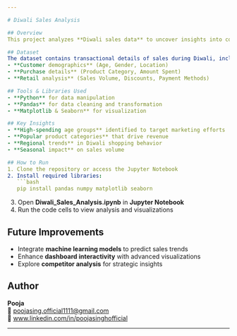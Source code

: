 ```yaml
---

# Diwali Sales Analysis  

## Overview  
This project analyzes **Diwali sales data** to uncover insights into consumer behavior, top-selling products, and revenue trends. By leveraging **Python, Pandas, Seaborn, and Matplotlib**, we visualize patterns that can help businesses optimize sales strategies during festive seasons.  

## Dataset  
The dataset contains transactional details of sales during Diwali, including:  
- **Customer demographics** (Age, Gender, Location)  
- **Purchase details** (Product Category, Amount Spent)  
- **Retail analysis** (Sales Volume, Discounts, Payment Methods)  

## Tools & Libraries Used  
- **Python** for data manipulation  
- **Pandas** for data cleaning and transformation  
- **Matplotlib & Seaborn** for visualization  

## Key Insights  
- **High-spending age groups** identified to target marketing efforts  
- **Popular product categories** that drive revenue  
- **Regional trends** in Diwali shopping behavior  
- **Seasonal impact** on sales volume  

## How to Run  
1. Clone the repository or access the Jupyter Notebook  
2. Install required libraries:  
   ```bash
   pip install pandas numpy matplotlib seaborn
   ```  
3. Open **Diwali_Sales_Analysis.ipynb** in **Jupyter Notebook**  
4. Run the code cells to view analysis and visualizations  

## Future Improvements  
- Integrate **machine learning models** to predict sales trends  
- Enhance **dashboard interactivity** with advanced visualizations  
- Explore **competitor analysis** for strategic insights  

## Author  
**Pooja**  
📧 poojasing.official1111@gmail.com  
🔗 www.linkedin.com/in/poojasinghofficial  

---
```

